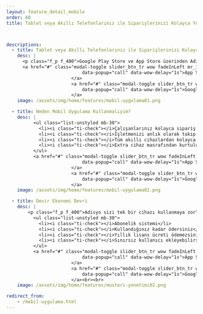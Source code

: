 ```yaml
---
layout: feature_detail_mobile
order: 60
title: Tablet veya Akıllı Telefonlarınız ile Siparişlerinizi Kolayca Yönetin



descriptions: 
  - title: Tablet veya Akıllı Telefonlarınız ile Siparişlerinizi Kolayca Yönetin
    desc: |
      <p class="f_p f_400">Google Play Store ve App Store üzerinden Adisyo Mobil uygulamalarımızı indirebilirsiniz. Adisyo ile tablet veya akıllı telefonlarınız ile de siparişlerinizi kolayca girip ödeme alabilir, mutfağınızı yönetebilirsiniz. Minimum sistem gereksimi: Android 5.0 ve iOS 9.0 üzeridir.</p>
      <a href="#" class="modal-toggle slider_btn_tr wow fadeInLeft mr_10" data-openpopup="signuplogin"
                            data-popup="call" data-wow-delay="1s">App Store'dan İndirin 
                        </a>
                        <a href="#" class="modal-toggle slider_btn_tr wow fadeInLeft mr_10" data-openpopup="signuplogin"
                            data-popup="call" data-wow-delay="1s">Google Play'den İndirin 
                        </a>
    image: /assets/img/home/features/mobil-uygulama01.png

  - title: Neden Mobil Uygulama Kullanmalıyım?
    desc: |
          <ul class="list-unstyled mb-30">
            <li><i class="ti-check"></i>Çalışanlarınız kolayca sipariş takibi yapabilir</li>
            <li><i class="ti-check"></i>İşletmenizi anlık olarak takip edip, satış durumunuzu görüntüleyebilirsiniz</li>
            <li><i class="ti-check"></i>Tüm akıllı cihazlardan kolayca erişim sağlayabilirsiniz</li>
            <li><i class="ti-check"></i>Extra cihaz masrafından kurtulun</li>
          </ul>
          <a href="#" class="modal-toggle slider_btn_tr wow fadeInLeft mr_10" data-openpopup="signuplogin"
                            data-popup="call" data-wow-delay="1s">App Store'dan İndirin 
                        </a>
                        <a href="#" class="modal-toggle slider_btn_tr wow fadeInLeft mr_10" data-openpopup="signuplogin"
                            data-popup="call" data-wow-delay="1s">Google Play'den İndirin 
                        </a>
    image: /assets/img/home/features/mobil-uygulama02.png

  - title: Devir Ekonomi Devri
    desc: |
        <p class="f_p f_400">Adisyo sizi tek bir cihazı kullanmaya zorlamaz. Adisyo'yu kullanmak için pahalı bir lisans almanız gerekmez. Yıllık bakım ücreti ödemezsiniz. Abonelik sistemi sayesinde, kullandığınız kadar ödersiniz.</p>
          <ul class="list-unstyled mb-30">
            <li><i class="ti-check"></i>Abonelik sistemi</li>
            <li><i class="ti-check"></i>Kullandığınız kadar ödersiniz</li>
            <li><i class="ti-check"></i>Yıllık lisans ücreti ödemezsiniz</li>
            <li><i class="ti-check"></i>Sınırsız kullanıcı ekleyebilirsiniz</li>
          </ul>
          <a href="#" class="modal-toggle slider_btn_tr wow fadeInLeft mr_10" data-openpopup="signuplogin"
                            data-popup="call" data-wow-delay="1s">App Store'dan İndirin 
                        </a>
                        <a href="#" class="modal-toggle slider_btn_tr wow fadeInLeft mr_10" data-openpopup="signuplogin"
                            data-popup="call" data-wow-delay="1s">Google Play'den İndirin 
                        </a><br><br>
    image: /assets/img/home/features/musteri-yonetimi02.png

redirect_from:
    - /mobil-uygulama.html
---
```

